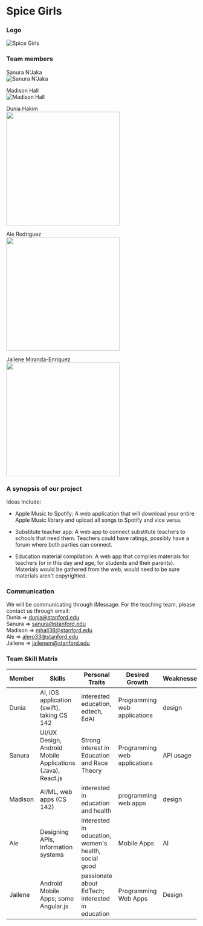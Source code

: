 # Spice Girls 

### Logo

![Spice Girls](https://github.com/StanfordCS194/Team-5/blob/master/Spice-Girls.jpg)

### Team members

Sanura N'Jaka  
![Sanura N'Jaka](https://github.com/StanfordCS194/Team-5/blob/master/Sanura.jpeg)

Madison Hall  
![Madison Hall](https://github.com/StanfordCS194/Team-5/blob/master/MadisonH.png)  

Dunia Hakim  
<img src="https://github.com/StanfordCS194/Team-5/blob/master/dunia.JPG" width="300"/> 

Ale Rodriguez   
<img src="https://github.com/StanfordCS194/Team-5/blob/master/Ale_profile.JPG" width="300"/>  

Jailene Miranda-Enriquez   
<img src="https://github.com/StanfordCS194/Team-5/blob/master/Linkedin Pic.jpg" width="300"/>

### A synopsis of our project

Ideas Include:

- Apple Music to Spotify: A web application that will download your entire Apple Music library and upload all songs to Spotify and vice versa.

- Substitute teacher app: A web app to connect substitute teachers to schools that need them. Teachers could have ratings, possibly have a forum where both parties can connect. 

- Education material compilation: A web app that compiles materials for teachers (or in this day and age, for students and their parents). Materials would be gathered from the web, would need to be sure materials aren't copyrighted.

### Communication
We will be communicating through iMessage. For the teaching team, please contact us through email:  
Dunia   => dunia@stanford.edu  
Sanura  => sanura@stanford.edu  
Madison => mhall38@stanford.edu   
Ale     => alero33@stanford.edu  
Jailene => jailenem@stanford.edu

### Team Skill Matrix

Member | Skills | Personal Traits | Desired Growth | Weaknesses
--- | --- | --- | --- | ---
Dunia | AI, iOS application (swift), taking CS 142 | interested education, edtech, EdAI | Programming web applications | design
Sanura | UI/UX Design, Android Mobile Applications (Java), React.js | Strong interest in Education and Race Theory | Programming web applications | API usage
Madison | AI/ML, web apps (CS 142) | interested in education and health | programming web apps | design
Ale | Designing APIs, Information systems | interested in education, women's health, social good | Mobile Apps | AI
Jailene | Android Mobile Apps; some Angular.js | passionate about EdTech; interested in education | Programming Web Apps | Design
